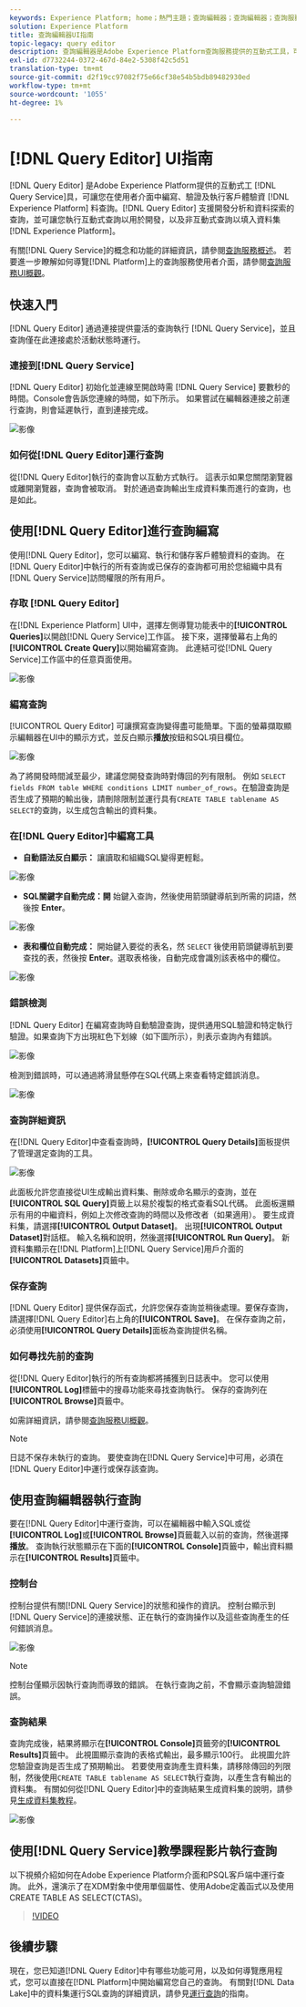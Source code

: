 ```yaml
---
keywords: Experience Platform; home；熱門主題；查詢編輯器；查詢編輯器；查詢服務；查詢服務；
solution: Experience Platform
title: 查詢編輯器UI指南
topic-legacy: query editor
description: 查詢編輯器是Adobe Experience Platform查詢服務提供的互動式工具，可讓您在Experience Platform使用者介面中編寫、驗證及執行客戶體驗資料查詢。 查詢編輯器支援開發用於分析和資料探索的查詢，並允許您運行用於開發目的的互動式查詢以及用於在Experience Platform中填充資料集的非互動式查詢。
exl-id: d7732244-0372-467d-84e2-5308f42c5d51
translation-type: tm+mt
source-git-commit: d2f19cc97082f75e66cf38e54b5bdb89482930ed
workflow-type: tm+mt
source-wordcount: '1055'
ht-degree: 1%

---
```


# [!DNL Query Editor] UI指南

[!DNL Query Editor] 是Adobe Experience Platform提供的互動式工 [!DNL Query Service]具，可讓您在使用者介面中編寫、驗證及執行客戶體驗資 [!DNL Experience Platform] 料查詢。[!DNL Query Editor] 支援開發分析和資料探索的查詢，並可讓您執行互動式查詢以用於開發，以及非互動式查詢以填入資料集 [!DNL Experience Platform]。

有關[!DNL Query Service]的概念和功能的詳細資訊，請參閱[查詢服務概述][query-service-overview]。 若要進一步瞭解如何導覽[!DNL Platform]上的查詢服務使用者介面，請參閱[查詢服務UI概觀][query-service-ui]。

## 快速入門

[!DNL Query Editor] 通過連接提供靈活的查詢執行 [!DNL Query Service]，並且查詢僅在此連接處於活動狀態時運行。

### 連接到[!DNL Query Service]

[!DNL Query Editor] 初始化並連線至開啟時需 [!DNL Query Service] 要數秒的時間。Console會告訴您連線的時間，如下所示。 如果嘗試在編輯器連接之前運行查詢，則會延遲執行，直到連接完成。

![影像](../images/ui/query-editor/connect.png)

### 如何從[!DNL Query Editor]運行查詢

從[!DNL Query Editor]執行的查詢會以互動方式執行。 這表示如果您關閉瀏覽器或離開瀏覽器，查詢會被取消。 對於通過查詢輸出生成資料集而進行的查詢，也是如此。

## 使用[!DNL Query Editor]進行查詢編寫

使用[!DNL Query Editor]，您可以編寫、執行和儲存客戶體驗資料的查詢。 在[!DNL Query Editor]中執行的所有查詢或已保存的查詢都可用於您組織中具有[!DNL Query Service]訪問權限的所有用戶。

### 存取 [!DNL Query Editor]

在[!DNL Experience Platform] UI中，選擇左側導覽功能表中的&#x200B;**[!UICONTROL Queries]**&#x200B;以開啟[!DNL Query Service]工作區。 接下來，選擇螢幕右上角的&#x200B;**[!UICONTROL Create Query]**&#x200B;以開始編寫查詢。 此連結可從[!DNL Query Service]工作區中的任意頁面使用。

![影像](../images/ui/query-editor/create-query.png)

### 編寫查詢

[!UICONTROL Query Editor] 可讓撰寫查詢變得盡可能簡單。下面的螢幕擷取顯示編輯器在UI中的顯示方式，並反白顯示&#x200B;**播放**&#x200B;按鈕和SQL項目欄位。

![影像](../images/ui/query-editor/editor.png)

為了將開發時間減至最少，建議您開發查詢時對傳回的列有限制。 例如 `SELECT fields FROM table WHERE conditions LIMIT number_of_rows`。在驗證查詢是否生成了預期的輸出後，請刪除限制並運行具有`CREATE TABLE tablename AS SELECT`的查詢，以生成包含輸出的資料集。

### 在[!DNL Query Editor]中編寫工具

- **自動語法反白顯示：** 讓讀取和組織SQL變得更輕鬆。

![影像](../images/ui/query-editor/syntax-highlight.png)

- **SQL關鍵字自動完成：開** 始鍵入查詢，然後使用箭頭鍵導航到所需的詞語，然後按 **Enter**。

![影像](../images/ui/query-editor/syntax-auto.png)

- **表和欄位自動完成：** 開始鍵入要從的表名，然 `SELECT` 後使用箭頭鍵導航到要查找的表，然後按 **Enter**。選取表格後，自動完成會識別該表格中的欄位。

![影像](../images/ui/query-editor/tables-auto.png)

### 錯誤檢測

[!DNL Query Editor] 在編寫查詢時自動驗證查詢，提供通用SQL驗證和特定執行驗證。如果查詢下方出現紅色下划線（如下圖所示），則表示查詢內有錯誤。

![影像](../images/ui/query-editor/syntax-error-highlight.png)

檢測到錯誤時，可以通過將滑鼠懸停在SQL代碼上來查看特定錯誤消息。

![影像](../images/ui/query-editor/linting-error.png)

### 查詢詳細資訊

在[!DNL Query Editor]中查看查詢時，**[!UICONTROL Query Details]**&#x200B;面板提供了管理選定查詢的工具。

![影像](../images/ui/query-editor/query-details.png)

此面板允許您直接從UI生成輸出資料集、刪除或命名顯示的查詢，並在&#x200B;**[!UICONTROL SQL Query]**&#x200B;頁籤上以易於複製的格式查看SQL代碼。 此面板還顯示有用的中繼資料，例如上次修改查詢的時間以及修改者（如果適用）。 要生成資料集，請選擇&#x200B;**[!UICONTROL Output Dataset]**。 出現&#x200B;**[!UICONTROL Output Dataset]**&#x200B;對話框。 輸入名稱和說明，然後選擇&#x200B;**[!UICONTROL Run Query]**。 新資料集顯示在[!DNL Platform]上[!DNL Query Service]用戶介面的&#x200B;**[!UICONTROL Datasets]**&#x200B;頁籤中。

### 保存查詢

[!DNL Query Editor] 提供保存函式，允許您保存查詢並稍後處理。要保存查詢，請選擇[!DNL Query Editor]右上角的&#x200B;**[!UICONTROL Save]**。 在保存查詢之前，必須使用&#x200B;**[!UICONTROL Query Details]**&#x200B;面板為查詢提供名稱。

### 如何尋找先前的查詢

從[!DNL Query Editor]執行的所有查詢都將捕獲到日誌表中。 您可以使用&#x200B;**[!UICONTROL Log]**&#x200B;標籤中的搜尋功能來尋找查詢執行。 保存的查詢列在&#x200B;**[!UICONTROL Browse]**&#x200B;頁籤中。

如需詳細資訊，請參閱[查詢服務UI概觀][query-service-ui]。

>[!NOTE]
>
>日誌不保存未執行的查詢。 要使查詢在[!DNL Query Service]中可用，必須在[!DNL Query Editor]中運行或保存該查詢。

## 使用查詢編輯器執行查詢

要在[!DNL Query Editor]中運行查詢，可以在編輯器中輸入SQL或從&#x200B;**[!UICONTROL Log]**&#x200B;或&#x200B;**[!UICONTROL Browse]**&#x200B;頁籤載入以前的查詢，然後選擇&#x200B;**播放**。 查詢執行狀態顯示在下面的&#x200B;**[!UICONTROL Console]**&#x200B;頁籤中，輸出資料顯示在&#x200B;**[!UICONTROL Results]**&#x200B;頁籤中。

### 控制台

控制台提供有關[!DNL Query Service]的狀態和操作的資訊。 控制台顯示到[!DNL Query Service]的連接狀態、正在執行的查詢操作以及這些查詢產生的任何錯誤消息。

![影像](../images/ui/query-editor/console.png)

>[!NOTE]
>
>控制台僅顯示因執行查詢而導致的錯誤。 在執行查詢之前，不會顯示查詢驗證錯誤。

### 查詢結果

查詢完成後，結果將顯示在&#x200B;**[!UICONTROL Console]**&#x200B;頁籤旁的&#x200B;**[!UICONTROL Results]**&#x200B;頁籤中。 此視圖顯示查詢的表格式輸出，最多顯示100行。 此視圖允許您驗證查詢是否生成了預期輸出。 若要使用查詢產生資料集，請移除傳回的列限制，然後使用`CREATE TABLE tablename AS SELECT`執行查詢，以產生含有輸出的資料集。 有關如何從[!DNL Query Editor]中的查詢結果生成資料集的說明，請參見[生成資料集教程][query-service-create-datasets]。

![影像](../images/ui/query-editor/query-results.png)

## 使用[!DNL Query Service]教學課程影片執行查詢

以下視頻介紹如何在Adobe Experience Platform介面和PSQL客戶端中運行查詢。 此外，還演示了在XDM對象中使用單個屬性、使用Adobe定義函式以及使用CREATE TABLE AS SELECT(CTAS)。

>[!VIDEO](https://video.tv.adobe.com/v/29796?quality=12&learn=on)

## 後續步驟

現在，您已知道[!DNL Query Editor]中有哪些功能可用，以及如何導覽應用程式，您可以直接在[!DNL Platform]中開始編寫您自己的查詢。 有關對[!DNL Data Lake]中的資料集運行SQL查詢的詳細資訊，請參見[運行查詢][query-service-running-queries]的指南。

[query-service-overview]: ../home.md
[query-service-ui]: overview.md
[query-service-running-queries]: ../best-practices/writing-queries.md
[query-service-create-datasets]: ./create-datasets.md

